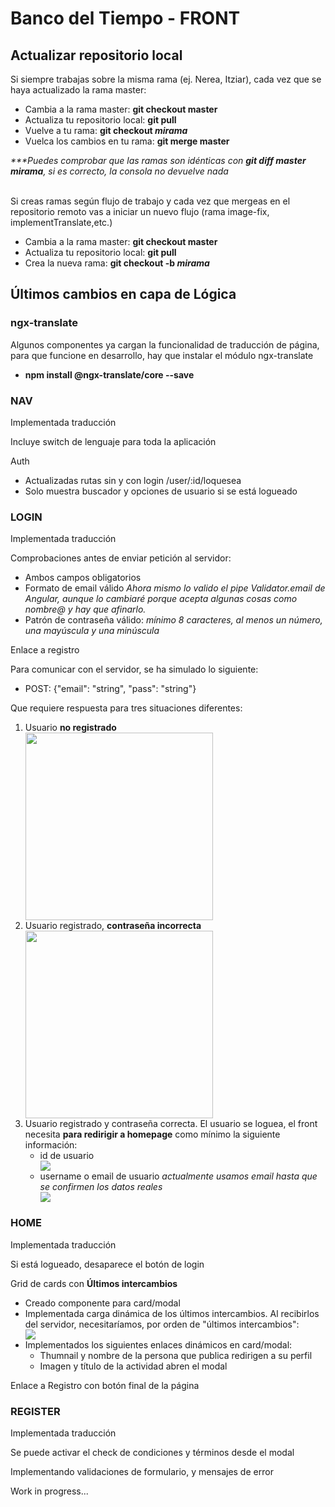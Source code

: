 # Banco del Tiempo - FRONT

## Actualizar repositorio local
<p>Si siempre trabajas sobre la misma rama (ej. Nerea, Itziar), cada vez que se haya actualizado la rama master:</p>
<ul>
  <li>Cambia a la rama master: <b>git checkout master</b></li>
  <li>Actualiza tu repositorio local: <b>git pull</b></li>
  <li>Vuelve a tu rama: <b>git checkout <i>mirama</i></b></li>
  <li>Vuelca los cambios en tu rama: <b>git merge master</b></li>
</ul>
<span><i>***Puedes comprobar que las ramas son idénticas con <b>git diff master mirama</b>, si es correcto, la consola no devuelve nada</i></span>
</br></br>
<p>Si creas ramas según flujo de trabajo y cada vez que mergeas en el repositorio remoto vas a iniciar un nuevo flujo (rama image-fix, implementTranslate,etc.)</p>
<ul>
  <li>Cambia a la rama master: <b>git checkout master</b></li>
  <li>Actualiza tu repositorio local: <b>git pull</b></li>
  <li>Crea la nueva rama: <b>git checkout -b <i>mirama</i></b></li>
</ul>

## Últimos cambios en capa de Lógica
### ngx-translate
<p>Algunos componentes ya cargan la funcionalidad de traducción de página, para que funcione en desarrollo, hay que instalar el módulo ngx-translate</p>
<ul>
  <li><b>npm install @ngx-translate/core --save</b></li>
</ul>

### NAV
<p>Implementada traducción</p>
<p>Incluye switch de lenguaje para toda la aplicación</p>
<p>Auth</p>
<ul>
  <li>Actualizadas rutas sin y con login /user/:id/loquesea</li>
  <li>Solo muestra buscador y opciones de usuario si se está logueado</li>
</ul>

### LOGIN
<p>Implementada traducción</p>
<p>Comprobaciones antes de enviar petición al servidor: </p>
<ul>
  <li>Ambos campos obligatorios</li>
  <li>Formato de email válido <i>Ahora mismo lo valido el pipe Validator.email de Angular, aunque lo cambiaré porque acepta algunas cosas como nombre@ y hay que afinarlo.</i></li>
  <li>Patrón de contraseña válido: <i>mínimo 8 caracteres, al menos un número, una mayúscula y una minúscula</i></li>
</ul>
<p>Enlace a registro</p>
<p>Para comunicar con el servidor, se ha simulado lo siguiente: </p>
<ul>
  <li> POST: {"email": "string", "pass": "string"}
</ul>
<p>Que requiere respuesta para tres situaciones diferentes: </p>
<ol>
  <li>Usuario <b>no registrado</b></li>
  <image src="https://user-images.githubusercontent.com/77671360/203607224-210f1210-ea20-4f86-b483-4db1088e64dd.png" style="width:300px;"/>
  <li>Usuario registrado, <b>contraseña incorrecta</b></li>
  <image src="https://user-images.githubusercontent.com/77671360/203608549-68f10b1c-9ac4-46cc-a60b-aa99851fe455.png" style="width:300px;"/>
  <li>Usuario registrado y contraseña correcta. El usuario se loguea, el front necesita <b>para redirigir a homepage</b> como mínimo la siguiente información:
    <ul>
      <li>id de usuario</li>
      <image src="https://user-images.githubusercontent.com/77671360/203609706-d777479d-d577-4202-966d-cb54f4a76003.png"/>
      <li>username o email de usuario <span><i>actualmente usamos email hasta que se confirmen los datos reales</i></span></li>
      <image src="https://user-images.githubusercontent.com/77671360/203610412-d38f197d-76af-4b84-8943-28293b0d2411.png"/>
    <ul>
  </li>
</ol>

### HOME
<p>Implementada traducción</p>
<p>Si está logueado, desaparece el botón de login</p>
<p>Grid de cards con <b>Últimos intercambios</b></p>
<ul>
  <li>Creado componente para card/modal</li>
  <li>Implementada carga dinámica de los últimos intercambios. Al recibirlos del servidor, necesitaríamos, por orden de "últimos intercambios":</li>
  <image src="https://user-images.githubusercontent.com/77671360/203613202-17ccfb89-0425-461c-be24-d32d3662bda9.png" />
  <li>Implementados los siguientes enlaces dinámicos en card/modal:
    <ul>
      <li>Thumnail y nombre de la persona que publica redirigen a su perfil</li>
      <li>Imagen y título de la actividad abren el modal</li>
    </ul>
  </li>
</ul>
<p>Enlace a Registro con botón final de la página</p>
    
### REGISTER
<p>Implementada traducción</p>
<p>Se puede activar el check de condiciones y términos desde el modal</p>
    <p>Implementando validaciones de formulario, y mensajes de error</p>
<p>Work in progress...</p>
